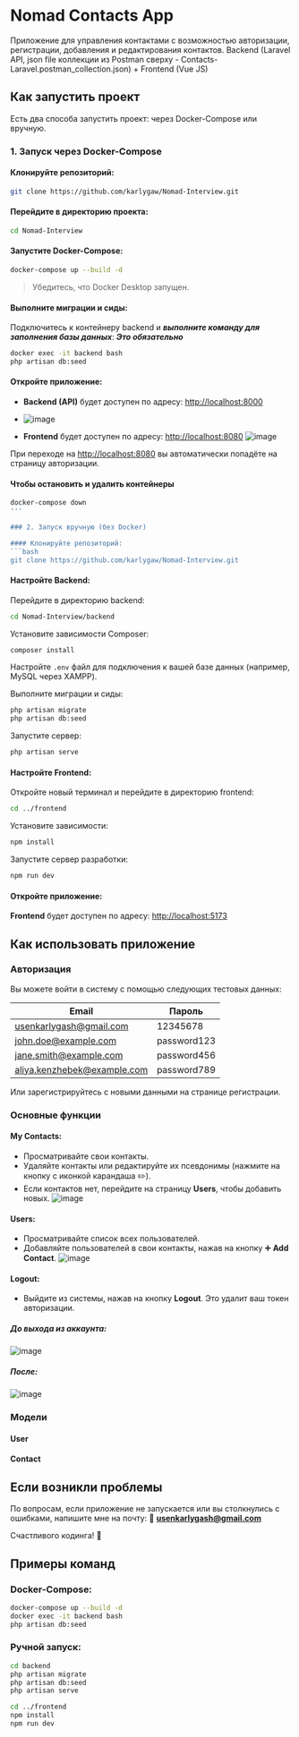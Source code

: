 # Nomad Contacts App

Приложение для управления контактами с возможностью авторизации, регистрации, добавления и редактирования контактов.
Backend (Laravel API, json file коллекции из Postman сверху - Contacts-Laravel.postman_collection.json)  + Frontend (Vue JS)

## Как запустить проект

Есть два способа запустить проект: через Docker-Compose или вручную.

### 1. Запуск через Docker-Compose

#### Клонируйте репозиторий:
```bash
git clone https://github.com/karlygaw/Nomad-Interview.git
```

#### Перейдите в директорию проекта:
```bash
cd Nomad-Interview
```

#### Запустите Docker-Compose:
```bash
docker-compose up --build -d
```

> Убедитесь, что Docker Desktop запущен.

#### Выполните миграции и сиды:
Подключитесь к контейнеру backend и ***выполните команду для заполнения базы данных***: ***Это обязательно***
```bash
docker exec -it backend bash
php artisan db:seed
```

#### Откройте приложение:
- **Backend (API)** будет доступен по адресу: [http://localhost:8000](http://localhost:8000)
- ![image](https://github.com/user-attachments/assets/93f89e9d-7a43-4153-ac9c-653ddd3d8407)

- **Frontend** будет доступен по адресу: [http://localhost:8080](http://localhost:8080)
![image](https://github.com/user-attachments/assets/9c0113d7-469a-494d-90b2-a9f69d2d3c1e)

При переходе на [http://localhost:8080](http://localhost:8080) вы автоматически попадёте на страницу авторизации.
#### Чтобы остановить и удалить контейнеры
```bash
docker-compose down
'''

### 2. Запуск вручную (без Docker)

#### Клонируйте репозиторий:
```bash
git clone https://github.com/karlygaw/Nomad-Interview.git
```

#### Настройте Backend:
Перейдите в директорию backend:
```bash
cd Nomad-Interview/backend
```

Установите зависимости Composer:
```bash
composer install
```

Настройте `.env` файл для подключения к вашей базе данных (например, MySQL через XAMPP).

Выполните миграции и сиды:
```bash
php artisan migrate
php artisan db:seed
```

Запустите сервер:
```bash
php artisan serve
```

#### Настройте Frontend:
Откройте новый терминал и перейдите в директорию frontend:
```bash
cd ../frontend
```

Установите зависимости:
```bash
npm install
```

Запустите сервер разработки:
```bash
npm run dev
```

#### Откройте приложение:
**Frontend** будет доступен по адресу: [http://localhost:5173](http://localhost:5173)

## Как использовать приложение

### Авторизация
Вы можете войти в систему с помощью следующих тестовых данных:

| Email | Пароль |
|-----------------------------|-------------|
| usenkarlygash@gmail.com     | 12345678    |
| john.doe@example.com        | password123 |
| jane.smith@example.com      | password456 |
| aliya.kenzhebek@example.com | password789 |

Или зарегистрируйтесь с новыми данными на странице регистрации.

### Основные функции

#### My Contacts:
- Просматривайте свои контакты.
- Удаляйте контакты или редактируйте их псевдонимы (нажмите на кнопку с иконкой карандаша ✏️).
- Если контактов нет, перейдите на страницу **Users**, чтобы добавить новых.
![image](https://github.com/user-attachments/assets/bde9b7a1-da11-409f-ae81-641874eb18d5)

#### Users:
- Просматривайте список всех пользователей.
- Добавляйте пользователей в свои контакты, нажав на кнопку ➕ **Add Contact**.
![image](https://github.com/user-attachments/assets/1341a894-8344-4611-a45c-a625cbab9dd6)


#### Logout:
- Выйдите из системы, нажав на кнопку **Logout**. Это удалит ваш токен авторизации.
##### До выхода из аккаунта:
![image](https://github.com/user-attachments/assets/b2f37836-ba3d-484d-ac15-ef159c302911)
##### После:
![image](https://github.com/user-attachments/assets/9014c113-1fca-4f47-b382-869de5e428fc)

### Модели
#### User
#### Contact

## Если возникли проблемы
По вопросам, если приложение не запускается или вы столкнулись с ошибками, напишите мне на почту:
📧 **usenkarlygash@gmail.com**

Счастливого кодинга! 🚀

## Примеры команд

### Docker-Compose:
```bash
docker-compose up --build -d
docker exec -it backend bash
php artisan db:seed
```

### Ручной запуск:
```bash
cd backend
php artisan migrate
php artisan db:seed
php artisan serve

cd ../frontend
npm install
npm run dev
```


